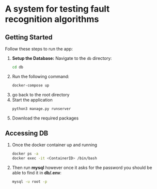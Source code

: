 # A system for testing fault recognition algorithms
## Getting Started

Follow these steps to run the app:

1. **Setup the Database:**
   Navigate to the `db` directory:
   ```sh
   cd db
2. Run the following command:
    ```sh
    docker-compose up 
    ```
3. go back to the root directory
4. Start the application 
    ```sh
    python3 manage.py runserver
    ```
5. Download the required packages

## Accessing DB
1. Once the docker container up and running
    ```sh
    docker ps -a 
    docker exec -it <ContainerID> /bin/bash
    ```
3. Then run **mysql** however once it asks for the password you should be able to find it in **db/.env**:
    ```sh
    mysql -u root -p 
    ```



